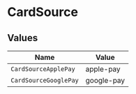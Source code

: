 # CardSource


## Values

| Name                  | Value                 |
| --------------------- | --------------------- |
| `CardSourceApplePay`  | apple-pay             |
| `CardSourceGooglePay` | google-pay            |